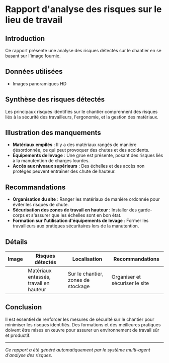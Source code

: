 # Rapport d'analyse des risques sur le lieu de travail

## Introduction
Ce rapport présente une analyse des risques détectés sur le chantier en se basant sur l'image fournie.

## Données utilisées
- Images panoramiques HD

## Synthèse des risques détectés
Les principaux risques identifiés sur le chantier comprennent des risques liés à la sécurité des travailleurs, l'ergonomie, et la gestion des matériaux.

## Illustration des manquements
- **Matériaux empilés** : Il y a des matériaux rangés de manière désordonnée, ce qui peut provoquer des chutes et des accidents.
- **Équipements de levage** : Une grue est présente, posant des risques liés à la manutention de charges lourdes.
- **Accès aux niveaux supérieurs** : Des échelles et des accès non protégés peuvent entraîner des chute de hauteur.

## Recommandations
- **Organisation du site** : Ranger les matériaux de manière ordonnée pour éviter les risques de chute.
- **Sécurisation des zones de travail en hauteur** : Installer des garde-corps et s'assurer que les échelles sont en bon état.
- **Formation sur l'utilisation d'équipements de levage** : Former les travailleurs aux pratiques sécuritaires lors de la manutention.

## Détails
| Image | Risques détectés                      | Localisation                     | Recommandations                         |
|-------|---------------------------------------|----------------------------------|-----------------------------------------|
|       | Matériaux entassés, travail en hauteur | Sur le chantier, zones de stockage | Organiser et sécuriser le site         |

## Conclusion
Il est essentiel de renforcer les mesures de sécurité sur le chantier pour minimiser les risques identifiés. Des formations et des meilleures pratiques doivent être mises en œuvre pour assurer un environnement de travail sûr et productif.

---
*Ce rapport a été généré automatiquement par le système multi-agent d'analyse des risques.*